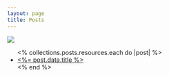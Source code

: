 ```yaml
---
layout: page
title: Posts
---
```

<img src="https://res.cloudinary.com/leesheppard/image/upload/c_thumb,w_200,g_face/v1701510885/artwork/kowalla.png">

<ul>
  <% collections.posts.resources.each do |post| %>
    <li class="mb-3">
      <i class="fa-light fa-pen-swirl"></i> <a href="<%= post.relative_url %>"><%= post.data.title %></a>
    </li>
  <% end %>
</ul>
